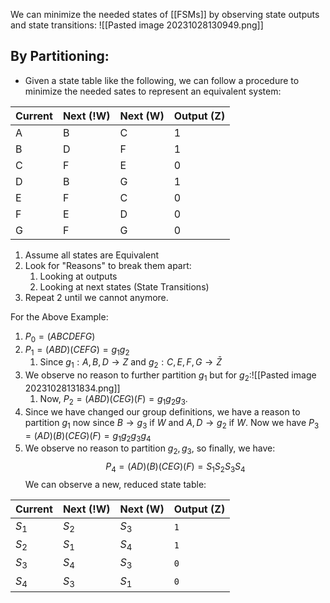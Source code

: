 We can minimize the needed states of [[FSMs]] by observing state outputs and state transitions:
![[Pasted image 20231028130949.png]]

## By Partitioning:
- Given a state table like the following, we can follow a procedure to minimize the needed sates to represent an equivalent system:

|Current|Next (!W)|Next (W)|Output (Z)|
|---|---|---|---|
|A|B|C|1|
|B|D|F|1|
|C|F|E|0|
|D|B|G|1|
|E|F|C|0|
|F|E|D|0|
|G|F|G|0|

1. Assume all states are Equivalent
2. Look for "Reasons" to break them apart:
	1. Looking at outputs
	2. Looking at next states (State Transitions)
3. Repeat $2$ until we cannot anymore.

For the Above Example:
1. $P_0=(ABCDEFG)$
2. $P_1=(ABD)(CEFG) = g_1g_2$
	1. Since $g_1: A,B,D\to Z$ and $g_2:C,E,F,G\to \bar Z$ 
2. We observe no reason to further partition $g_1$ but for $g_2$:![[Pasted image 20231028131834.png]]
	1. Now, $P_2=(ABD)(CEG)(F)=g_1g_2g_3$.
3. Since we have changed our group definitions, we have a reason to partition $g_1$ now since $B\to g_3$ if $W$ and $A,D\to g_2$ if $W$. Now we have $P_3=(AD)(B)(CEG)(F)=g_1g_2g_3g_4$
3. We observe no reason to partition $g_2, g_3$, so finally, we have:
$$P_4=(AD)(B)(CEG)(F)=S_1S_2S_3S_4$$
We can observe a new, reduced state table:

|Current|Next (!W)|Next (W)|Output (Z)|
|---|---|---|---|
|$S_1$|$S_2$|$S_3$|`1`|
|$S_2$|$S_1$|$S_4$|`1`|
|$S_3$|$S_4$|$S_3$|`0`|
|$S_4$|$S_3$|$S_1$|`0`|